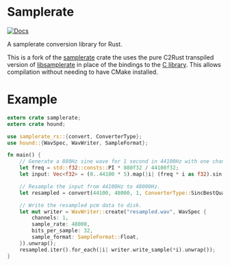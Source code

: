 # Samplerate

[![Docs](https://docs.rs/samplerate-rs/badge.svg)](https://docs.rs/samplerate-rs/)

A samplerate conversion library for Rust.

This is a fork of the [samplerate](https://github.com/Prior99/rust-samplerate) crate the uses the pure C2Rust transpiled version of [libsamplerate](https://github.com/RamiHg/rust-libsamplerate) in place of the bindings to the [C library](http://www.mega-nerd.com/SRC/api.html). This allows compilation without needing to have CMake installed.

# Example

```rust
extern crate samplerate;
extern crate hound;

use samplerate_rs::{convert, ConverterType};
use hound::{WavSpec, WavWriter, SampleFormat};

fn main() {
    // Generate a 880Hz sine wave for 1 second in 44100Hz with one channel.
    let freq = std::f32::consts::PI * 880f32 / 44100f32;
    let input: Vec<f32> = (0..44100 * 5).map(|i| (freq * i as f32).sin()).collect();

    // Resample the input from 44100Hz to 48000Hz.
    let resampled = convert(44100, 48000, 1, ConverterType::SincBestQuality, &input).unwrap();

    // Write the resampled pcm data to disk.
    let mut writer = WavWriter::create("resampled.wav", WavSpec {
        channels: 1,
        sample_rate: 48000,
        bits_per_sample: 32,
        sample_format: SampleFormat::Float,
    }).unwrap();
    resampled.iter().for_each(|i| writer.write_sample(*i).unwrap());
}
```
